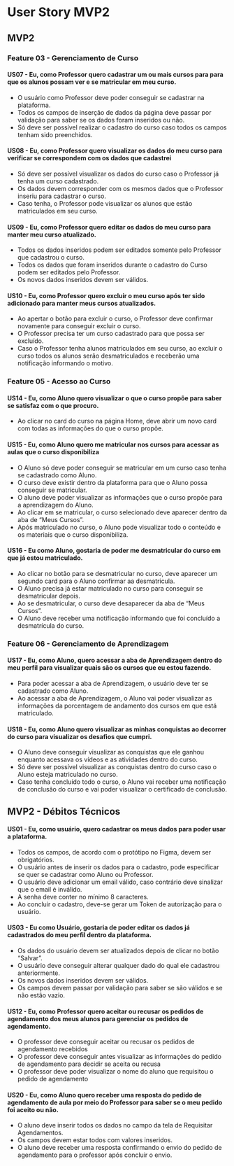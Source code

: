 # User Story MVP2

## MVP2

### Feature 03 - Gerenciamento de Curso

#### US07 - Eu, como Professor quero cadastrar um ou mais cursos para para que os alunos possam ver e se matricular em meu curso.

- O usuário como Professor deve poder conseguir se cadastrar na plataforma.
- Todos os campos de inserção de dados da página deve passar por validação para saber se os dados foram inseridos ou não.
- Só deve ser possível realizar o cadastro do curso caso todos os campos tenham sido preenchidos.

#### US08 - Eu, como Professor quero visualizar os dados do meu curso para verificar se correspondem com os dados que cadastrei

- Só deve ser possível visualizar os dados do curso caso o Professor já tenha um curso cadastrado.
- Os dados devem corresponder com os mesmos dados que o Professor inseriu para cadastrar o curso.
- Caso tenha, o Professor pode visualizar os alunos que estão matriculados em seu curso.

#### US09 - Eu, como Professor quero editar os dados do meu curso para manter meu curso atualizado.

- Todos os dados inseridos podem ser editados somente pelo Professor que cadastrou o curso.
- Todos os dados que foram inseridos durante o cadastro do Curso podem ser editados pelo Professor.
- Os novos dados inseridos devem ser válidos.

#### US10 - Eu, como Professor quero excluir o meu curso após ter sido adicionado para manter meus cursos atualizados.

- Ao apertar o botão para excluir o curso, o Professor deve confirmar novamente para conseguir excluir o curso.
- O Professor precisa ter um curso cadastrado para que possa ser excluído.
- Caso o Professor tenha alunos matriculados em seu curso, ao excluir o curso todos os alunos serão desmatriculados e receberão uma notificação informando o motivo.

### Feature 05 - Acesso ao Curso

#### US14 - Eu, como Aluno quero visualizar o que o curso propõe para saber se satisfaz com o que procuro.

- Ao clicar no card do curso na página Home, deve abrir um novo card com todas as informações do que o curso propõe.

#### US15 - Eu, como Aluno quero me matricular nos cursos para acessar as aulas que o curso disponibiliza

- O Aluno só deve poder conseguir se matricular em um curso caso tenha se cadastrado como Aluno.
- O curso deve existir dentro da plataforma para que o Aluno possa conseguir se matricular.
- O aluno deve poder visualizar as informações que o curso propõe para a aprendizagem do Aluno.
- Ao clicar em se matricular, o curso selecionado deve aparecer dentro da aba de “Meus Cursos”.
- Após matriculado no curso, o Aluno pode visualizar todo o conteúdo e os materiais que o curso disponibiliza.

#### US16 - Eu como Aluno, gostaria de poder me desmatricular do curso em que já estou matriculado.

- Ao clicar no botão para se desmatricular no curso, deve aparecer um segundo card para o Aluno confirmar aa desmatricula.
- O Aluno precisa já estar matriculado no curso para conseguir se desmatricular depois.
- Ao se desmatricular, o curso deve desaparecer da aba de “Meus Cursos”.
- O Aluno deve receber uma notificação informando que foi concluído a desmatrícula do curso.

### Feature 06 - Gerenciamento de Aprendizagem

#### US17 - Eu, como Aluno, quero acessar a aba de Aprendizagem dentro do meu perfil para visualizar quais são os cursos que eu estou fazendo.

- Para poder acessar a aba de Aprendizagem, o usuário deve ter se cadastrado como Aluno.
- Ao acessar a aba de Aprendizagem, o Aluno vai poder visualizar as informações da porcentagem de andamento dos cursos em que está matriculado.

#### US18 - Eu, como Aluno quero visualizar as minhas conquistas ao decorrer do curso para visualizar os desafios que cumpri.

- O Aluno deve conseguir visualizar as conquistas que ele ganhou enquanto acessava os vídeos e as atividades dentro do curso.
- Só deve ser possível visualizar as conquistas dentro do curso caso o Aluno esteja matriculado no curso.
- Caso tenha concluído todo o curso, o Aluno vai receber uma notificação de conclusão do curso e vai poder visualizar o certificado de conclusão.

## MVP2 - Débitos Técnicos

#### US01 - Eu, como usuário, quero cadastrar os meus dados para poder usar a plataforma.

- Todos os campos, de acordo com o protótipo no Figma, devem ser obrigatórios.
- O usuário antes de inserir os dados para o cadastro, pode especificar se quer se cadastrar como Aluno ou Professor.
- O usuário deve adicionar um email válido, caso contrário deve sinalizar que o email é inválido.
- A senha deve conter no mínimo 8 caracteres.
- Ao concluir o cadastro, deve-se gerar um Token de autorização para o usuário.

#### US03 - Eu como Usuário, gostaria de poder editar os dados já cadastrados do meu perfil dentro da plataforma.

- Os dados do usuário devem ser atualizados depois de clicar no botão “Salvar”.
- O usuário deve conseguir alterar qualquer dado do qual ele cadastrou anteriormente.
- Os novos dados inseridos devem ser válidos.
- Os campos devem passar por validação para saber se são válidos e se não estão vazio.

#### US12 - Eu, como Professor quero aceitar ou recusar os pedidos de agendamento dos meus alunos para gerenciar os pedidos de agendamento.

- O professor deve conseguir aceitar ou recusar os pedidos de agendamento recebidos
- O professor deve conseguir antes visualizar as informações do pedido de agendamento para decidir se aceita ou recusa
- O professor deve poder visualizar o nome do aluno que requisitou o pedido de agendamento

#### US20 - Eu, como Aluno quero receber uma resposta do pedido de agendamento de aula por meio do Professor para saber se o meu pedido foi aceito ou não.

- O aluno deve inserir todos os dados no campo da tela de Requisitar Agendamentos.
- Os campos devem estar todos com valores inseridos.
- O aluno deve receber uma resposta confirmando o envio do pedido de agendamento para o professor após concluir o envio.
